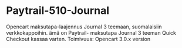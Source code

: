 # Paytrail-510-Journal
Opencart maksutapa-laajennus Journal 3 teemaan, suomalaisiin verkkokappoihin.
ämä on Paytrail- maksutapa Journal 3 teeman Quick Checkout kassaa varten.
Toimivuus: Opencart 3.0.x version
